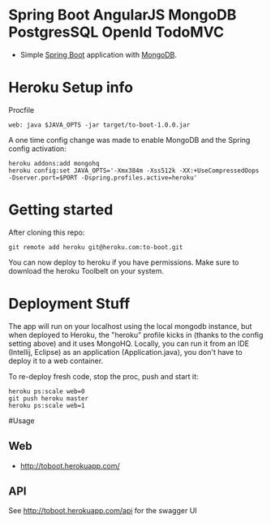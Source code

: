 
# Spring Boot AngularJS MongoDB PostgresSQL OpenId TodoMVC
* Simple <a href="http://projects.spring.io/spring-boot/">Spring Boot</a> application with <a href="http://www.mongodb.org/">MongoDB</a>.

# Heroku Setup info

Procfile
```
web: java $JAVA_OPTS -jar target/to-boot-1.0.0.jar
```

A one time config change was made to enable MongoDB and the Spring config activation:

```
heroku addons:add mongohq
heroku config:set JAVA_OPTS='-Xmx384m -Xss512k -XX:+UseCompressedOops -Dserver.port=$PORT -Dspring.profiles.active=heroku'
```
# Getting started
After cloning this repo:
```
git remote add heroku git@heroku.com:to-boot.git
```
You can now deploy to heroku if you have permissions.  Make sure to download the heroku Toolbelt on your system.

# Deployment Stuff

The app will run on your localhost using the local mongodb instance, but when deployed to Heroku, the "heroku" profile kicks in (thanks to the config setting above) and it uses MongoHQ.  Locally, you can run it from an IDE (Intellij, Eclipse) as an application (Application.java), you don't have to deploy it to a web container.

To re-deploy fresh code, stop the proc, push and start it:

```
heroku ps:scale web=0
git push heroku master
heroku ps:scale web=1
```
#Usage

## Web

* http://toboot.herokuapp.com/
 
## API

See http://toboot.herokuapp.com/api for the swagger UI
